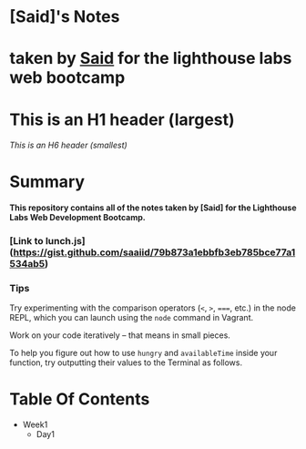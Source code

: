 # [Said]'s Notes
# taken by [Said](https://github.com/saaiid) for the lighthouse labs web bootcamp

# This is an H1 header (largest)
###### This is an H6 header (smallest)

# Summary 
#### This repository contains all of the notes taken by [Said] for the Lighthouse Labs Web Development Bootcamp.


### [Link to lunch.js] (https://gist.github.com/saaiid/79b873a1ebbfb3eb785bce77a1534ab5)

### Tips

Try experimenting with the comparison operators (`<`, `>`, `===`, etc.) in the node REPL, which you can launch using the `node` command in Vagrant.

Work on your code iteratively – that means in small pieces. 

To help you figure out how to use `hungry` and `availableTime` inside your function, try outputting their values to the Terminal as follows.


# Table Of Contents
  <ul>
    <li>
      Week1
      <ul>
        <li>Day1</li>
      </ul>
    </li>
  </ul>


